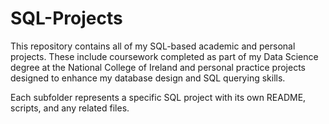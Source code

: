 # SQL-Projects

This repository contains all of my SQL-based academic and personal projects. These include coursework completed as part of my Data Science degree at the National College of Ireland and personal practice projects designed to enhance my database design and SQL querying skills.

Each subfolder represents a specific SQL project with its own README, scripts, and any related files.
